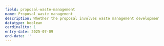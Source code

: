 ```yaml
---
field: proposal-waste-management
name: Proposal waste management
description: Whether the proposal involves waste management development
datatype: boolean
cardinality: 1
entry-date: 2025-07-09
end-date: ''
---
```

